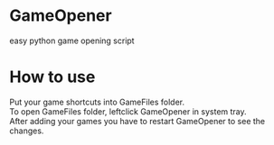 # GameOpener
easy python game opening script<br>
# How to use
Put your game shortcuts into GameFiles folder. <br>
To open GameFiles folder, leftclick GameOpener in system tray. <br>
After adding your games you have to restart GameOpener to see the changes. <br>
